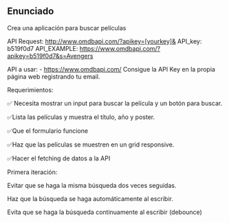 ## Enunciado

Crea una aplicación para buscar películas

API Request: http://www.omdbapi.com/?apikey=[yourkey]&
API_key: b519f0d7
API_EXAMPLE: https://www.omdbapi.com/?apikey=b519f0d7&s=Avengers

API a usar: - https://www.omdbapi.com/
Consigue la API Key en la propia página web registrando tu email.

Requerimientos:

✅ Necesita mostrar un input para buscar la película y un botón para buscar.

✅Lista las películas y muestra el título, año y poster.

✅Que el formulario funcione

 ✅Haz que las películas se muestren en un grid responsive.

 ✅Hacer el fetching de datos a la API

Primera iteración:

 Evitar que se haga la misma búsqueda dos veces seguidas.
    
 Haz que la búsqueda se haga automáticamente al escribir.

 Evita que se haga la búsqueda continuamente al escribir (debounce)